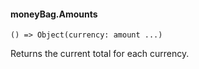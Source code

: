 #### moneyBag.Amounts

``` suneido
() => Object(currency: amount ...)
```

Returns the current total for each currency.